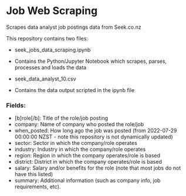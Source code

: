 # Job Web Scraping
 Scrapes data analyst job postings data from Seek.co.nz

This repository contains two files:
* seek_jobs_data_scraping.ipynb
 - Contains the Python/Jupyter Notebook which scrapes, parses, processes and loads the data
* seek_data_analyst_10.csv
 - Contains the data output scripted in the ipynb file

### Fields:
* [b]role[/b]: Title of the role/job posting
* company: Name of company who posted the role/job
* when_posted: How long ago the job was posted (from 2022-07-29 00:00:00 NZST - note this repository is not dynamically updated)
* sector: Sector in which the company/role operates
* industry: Industry in which the company/role operates
* region: Region in which the company operates/role is based
* district: District in which the company operates/role is based
* salary: Salary and/or benefits for the role (note that most jobs do not have this listed)
* summary: Additional information (such as company info, job requirements, etc).
